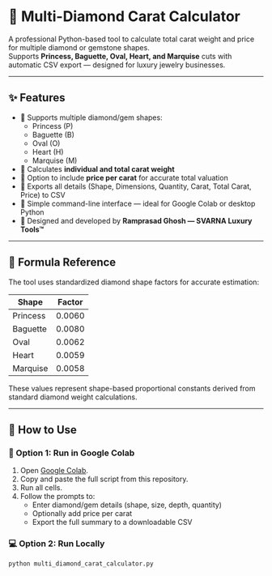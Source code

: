 # 💎 Multi-Diamond Carat Calculator

A professional Python-based tool to calculate total carat weight and price for multiple diamond or gemstone shapes.  
Supports **Princess, Baguette, Oval, Heart, and Marquise** cuts with automatic CSV export — designed for luxury jewelry businesses.

---

## ✨ Features

- 🔹 Supports multiple diamond/gem shapes:
  - Princess (P)
  - Baguette (B)
  - Oval (O)
  - Heart (H)
  - Marquise (M)
- 🔹 Calculates **individual and total carat weight**
- 🔹 Option to include **price per carat** for accurate total valuation
- 🔹 Exports all details (Shape, Dimensions, Quantity, Carat, Total Carat, Price) to CSV
- 🔹 Simple command-line interface — ideal for Google Colab or desktop Python
- 🔹 Designed and developed by **Ramprasad Ghosh — SVARNA Luxury Tools™**

---

## 🧮 Formula Reference

The tool uses standardized diamond shape factors for accurate estimation:

| Shape     | Factor |
|------------|---------|
| Princess   | 0.0060  |
| Baguette   | 0.0080  |
| Oval       | 0.0062  |
| Heart      | 0.0059  |
| Marquise   | 0.0058  |

These values represent shape-based proportional constants derived from standard diamond weight calculations.

---

## 🚀 How to Use

### 🧰 Option 1: Run in Google Colab
1. Open [Google Colab](https://colab.research.google.com/drive/1u51cA9YN2fQoT_GTonUJRKIVzZmCzAEB?usp=sharing).
2. Copy and paste the full script from this repository.
3. Run all cells.
4. Follow the prompts to:
   - Enter diamond/gem details (shape, size, depth, quantity)
   - Optionally add price per carat
   - Export the full summary to a downloadable CSV

### 💻 Option 2: Run Locally
```bash
python multi_diamond_carat_calculator.py
